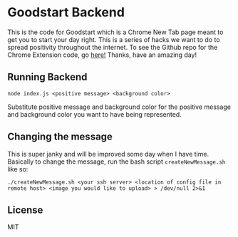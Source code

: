 # Goodstart Backend
This is the code for Goodstart which is a Chrome New Tab page meant to get you to start your day right. This is a series of hacks we want to do to spread positivity throughout the internet. To see the Github repo for the Chrome Extension code, go [here!](https://github.com/goonism/goodstart) Thanks, have an amazing day!

## Running Backend
`node index.js <positive message> <background color>`

Substitute positive message and background color for the positive message and background color you want to have being represented.

## Changing the message
This is super janky and will be improved some day when I have time. Basically to change the message, run the bash script `createNewMessage.sh` like so:
```
./createNewMessage.sh <your ssh server> <location of config file in remote host> <image you would like to upload> > /dev/null 2>&1
```

## License
MIT
